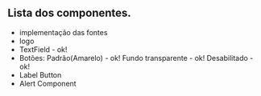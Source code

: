 ## Lista dos componentes.

 - implementação das fontes
 - logo
 - TextField - ok!
 - Botões: 
    Padrão(Amarelo) - ok!
    Fundo transparente - ok!
    Desabilitado - ok!
 - Label Button
 - Alert Component
